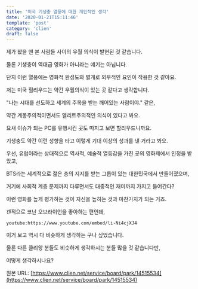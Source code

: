 ```yaml
---
title: '미국 기생충 열풍에 대한 개인적인 생각'
date: '2020-01-21T15:11:46'
template: 'post'
category: 'clien'
draft: false
---
```


제가 봤을 땐 본 사람들 사이의 우월 의식이 발현된 것 같습니다. 

  

물론 기생충이 역대급 영화가 아니라는 얘기는 아닙니다.

  

단지 이런 열풍에는 영화적 완성도와 별개로 외부적인 요인이 작용한 것 같아요.

  

저는 미국 헐리우드는 약간 우월의식이 있는 곳 같다고 생각합니다.

  

"나는 시대를 선도하고 세계의 주목을 받는 깨어있는 사람이야." 같은,

  

약간 계몽주의적이면서도 엘리트주의적인 의식이 있다고 봐요.

  

요새 이슈가 되는 PC를 유행시킨 곳도 따지고 보면 할리우드니까요.

  

기생충도 약간 이런 성향을 타고 이렇게 기대 이상의 성과를 낸 거라고 봐요.

  

우선, 유럽이라는 상대적으로 역사적, 예술적 열등감을 가진 곳의 영화제에서 인정을 받았고,

  

BTS라는 세계적으로 젊은 층의 지지를 받는 그룹이 있는 대한민국에서 만들어졌으며,

  

거기에 사회적 계층 문제까지 다루면서도 대중적인 재미까지 가지고 들어간다?

  

이런 영화를 높게 평가하는 것이 자신을 높히는 것과 마찬가지가 되는 거죠.

  

갠적으로 코난 오브라이언을 좋아하는 편인데,

`youtube:https://www.youtube.com/embed/li-Ni4cjXJ4`

  

이거 보고 역시 다 비슷하게 생각하는 구나 싶었습니다. 

  

물론 다른 클리앙 분들도 비슷하게 생각하시는 분들 많을 것 같습니다만,

  

어떻게 생각하시나요?

원본 URL: [https://www.clien.net/service/board/park/14515534](https://www.clien.net/service/board/park/14515534)
